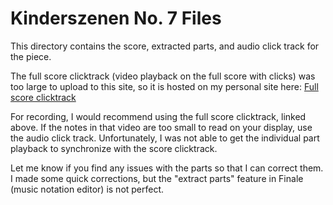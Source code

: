 # Kinderszenen No. 7 Files

This directory contains the score, extracted parts, and audio click track for the piece.

The full score clicktrack (video playback on the full score with clicks) was too large to upload to this site, so it is hosted on my personal site here:
[Full score clicktrack](https://angry-bee.com/music/Kinderszenen_No7/Kinderszenen_No7_score_clicktrack.mp4)

For recording, I would recommend using the full score clicktrack, linked above. If the notes in that video are too small to read on your display, use the audio click track. Unfortunately, I was not able to get the individual part playback to synchronize with the score clicktrack.

Let me know if you find any issues with the parts so that I can correct them. I made some quick corrections, but the "extract parts" feature in Finale (music notation editor) is not perfect.
